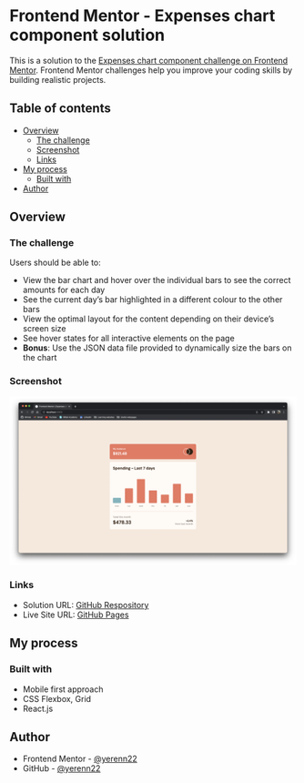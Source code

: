 # Frontend Mentor - Expenses chart component solution

This is a solution to the [Expenses chart component challenge on Frontend Mentor](https://www.frontendmentor.io/challenges/expenses-chart-component-e7yJBUdjwt). Frontend Mentor challenges help you improve your coding skills by building realistic projects. 

## Table of contents

- [Overview](#overview)
  - [The challenge](#the-challenge)
  - [Screenshot](#screenshot)
  - [Links](#links)
- [My process](#my-process)
  - [Built with](#built-with)
- [Author](#author)

## Overview

### The challenge

Users should be able to:

- View the bar chart and hover over the individual bars to see the correct amounts for each day
- See the current day’s bar highlighted in a different colour to the other bars
- View the optimal layout for the content depending on their device’s screen size
- See hover states for all interactive elements on the page
- **Bonus**: Use the JSON data file provided to dynamically size the bars on the chart

### Screenshot

![Solution screenshot](./screenshot.png)

### Links

- Solution URL: [GitHub Respository](https://github.com/yerenn22/expenses-chart-component/tree/main/frontend)
- Live Site URL: [GitHub Pages](https://yerenn22.github.io/expenses-chart-component)

## My process

### Built with

- Mobile first approach
- CSS Flexbox, Grid
- React.js

## Author

- Frontend Mentor - [@yerenn22](https://www.frontendmentor.io/profile/yerenn22)
- GitHub - [@yerenn22](https://www.twitter.com/yourusername)

